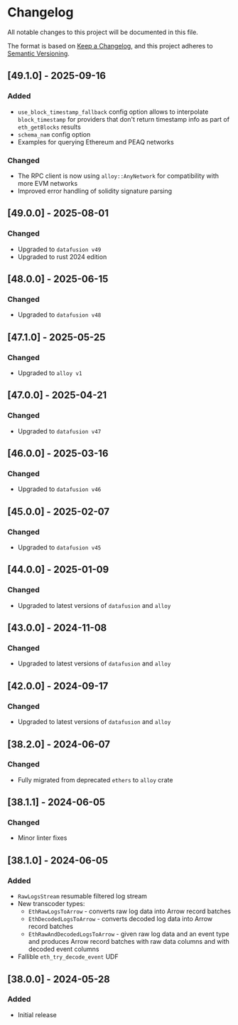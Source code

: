 # Changelog
All notable changes to this project will be documented in this file.

The format is based on [Keep a Changelog](https://keepachangelog.com/en/1.0.0/),
and this project adheres to [Semantic Versioning](https://semver.org/spec/v2.0.0.html).

## [49.1.0] - 2025-09-16
### Added
- `use_block_timestamp_fallback` config option allows to interpolate `block_timestamp` for providers that don't return timestamp info as part of `eth_getBlocks` results
- `schema_nam` config option
- Examples for querying Ethereum and PEAQ networks
### Changed
- The RPC client is now using `alloy::AnyNetwork` for compatibility with more EVM networks
- Improved error handling of solidity signature parsing

## [49.0.0] - 2025-08-01
### Changed
- Upgraded to `datafusion v49`
- Upgraded to rust 2024 edition

## [48.0.0] - 2025-06-15
### Changed
- Upgraded to `datafusion v48`

## [47.1.0] - 2025-05-25
### Changed
- Upgraded to `alloy v1`

## [47.0.0] - 2025-04-21
### Changed
- Upgraded to `datafusion v47`

## [46.0.0] - 2025-03-16
### Changed
- Upgraded to `datafusion v46`

## [45.0.0] - 2025-02-07
### Changed
- Upgraded to `datafusion v45`

## [44.0.0] - 2025-01-09
### Changed
- Upgraded to latest versions of `datafusion` and `alloy`

## [43.0.0] - 2024-11-08
### Changed
- Upgraded to latest versions of `datafusion` and `alloy`

## [42.0.0] - 2024-09-17
### Changed
- Upgraded to latest versions of `datafusion` and `alloy`

## [38.2.0] - 2024-06-07
### Changed
- Fully migrated from deprecated `ethers` to `alloy` crate

## [38.1.1] - 2024-06-05
### Changed
- Minor linter fixes

## [38.1.0] - 2024-06-05
### Added
- `RawLogsStream` resumable filtered log stream
- New transcoder types:
  - `EthRawLogsToArrow` - converts raw log data into Arrow record batches
  - `EthDecodedLogsToArrow` - converts decoded log data into Arrow record batches
  - `EthRawAndDecodedLogsToArrow` - given raw log data and an event type and produces Arrow record batches with raw data columns and with decoded event columns 
- Fallible `eth_try_decode_event` UDF

## [38.0.0] - 2024-05-28
### Added
- Initial release
